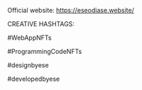 Official website:
https://eseodiase.website/

CREATIVE HASHTAGS:

#WebAppNFTs

#ProgrammingCodeNFTs

#designbyese 

#developedbyese
